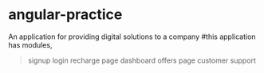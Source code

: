# angular-practice
An application for providing digital solutions to a company
#this application has modules,
>signup
>login
>recharge page
>dashboard
>offers page
>customer support
